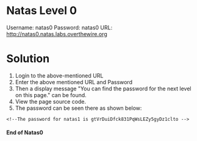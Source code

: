 # Natas Level 0
Username: natas0
Password: natas0
URL:      http://natas0.natas.labs.overthewire.org

# Solution

1. Login to the above-mentioned URL
2. Enter the above mentioned URL and Password
3. Then a display message "You can find the password for the next level on this page." can be found.
4. View the page source code.
5. The password can be seen there as shown below:

```
<!--The password for natas1 is gtVrDuiDfck831PqWsLEZy5gyDz1clto -->
```
#### End of Natas0
